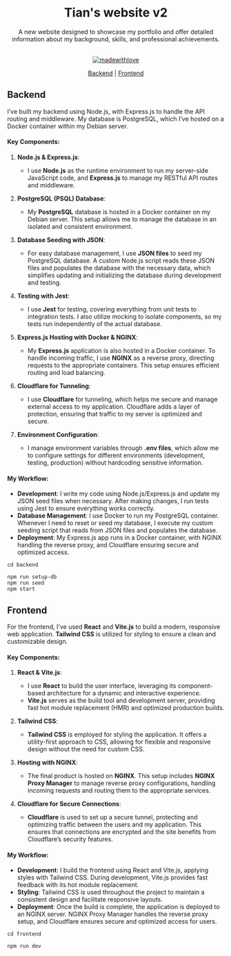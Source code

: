 <div align="center">
<h1> Tian's website v2 </h1> 
A new website designed to showcase my portfolio and offer detailed information about my background, skills, and professional achievements.  <br><br>
  
[![madewithlove](https://img.shields.io/badge/made_with-❤-red?style=for-the-badge&labelColor=orange
)](https://github.com/Tianyu-00)

[Backend](https://github.com/TianYu-00/TianYuSiteV2?tab=readme-ov-file#backend) | [Frontend](https://github.com/TianYu-00/TianYuSiteV2?tab=readme-ov-file#frontend)
</div>

## Backend
I’ve built my backend using Node.js, with Express.js to handle the API routing and middleware. My database is PostgreSQL, which I’ve hosted on a Docker container within my Debian server.

#### Key Components:
1. **Node.js & Express.js**:
   - I use **Node.js** as the runtime environment to run my server-side JavaScript code, and **Express.js** to manage my RESTful API routes and middleware.

2. **PostgreSQL (PSQL) Database**:
   - My **PostgreSQL** database is hosted in a Docker container on my Debian server. This setup allows me to manage the database in an isolated and consistent environment.

3. **Database Seeding with JSON**:
   - For easy database management, I use **JSON files** to seed my PostgreSQL database. A custom Node.js script reads these JSON files and populates the database with the necessary data, which simplifies updating and initializing the database during development and testing.

4. **Testing with Jest**:
   - I use **Jest** for testing, covering everything from unit tests to integration tests. I also utilize mocking to isolate components, so my tests run independently of the actual database.

5. **Express.js Hosting with Docker & NGINX**:
   - My **Express.js** application is also hosted in a Docker container. To handle incoming traffic, I use **NGINX** as a reverse proxy, directing requests to the appropriate containers. This setup ensures efficient routing and load balancing.

6. **Cloudflare for Tunneling**:
   - I use **Cloudflare** for tunneling, which helps me secure and manage external access to my application. Cloudflare adds a layer of protection, ensuring that traffic to my server is optimized and secure.

7. **Environment Configuration**:
   - I manage environment variables through **.env files**, which allow me to configure settings for different environments (development, testing, production) without hardcoding sensitive information.

#### My Workflow:

- **Development**: I write my code using Node.js/Express.js and update my JSON seed files when necessary. After making changes, I run tests using Jest to ensure everything works correctly.
- **Database Management**: I use Docker to run my PostgreSQL container. Whenever I need to reset or seed my database, I execute my custom seeding script that reads from JSON files and populates the database.
- **Deployment**: My Express.js app runs in a Docker container, with NGINX handling the reverse proxy, and Cloudflare ensuring secure and optimized access.

```
cd backend
```

```
npm run setup-db
npm run seed
npm start
```


## Frontend
For the frontend, I’ve used **React** and **Vite.js** to build a modern, responsive web application. **Tailwind CSS** is utilized for styling to ensure a clean and customizable design.

#### Key Components:

1. **React & Vite.js**:
   - I use **React** to build the user interface, leveraging its component-based architecture for a dynamic and interactive experience.
   - **Vite.js** serves as the build tool and development server, providing fast hot module replacement (HMR) and optimized production builds.

2. **Tailwind CSS**:
   - **Tailwind CSS** is employed for styling the application. It offers a utility-first approach to CSS, allowing for flexible and responsive design without the need for custom CSS.

3. **Hosting with NGINX**:
   - The final product is hosted on **NGINX**. This setup includes **NGINX Proxy Manager** to manage reverse proxy configurations, handling incoming requests and routing them to the appropriate services.

4. **Cloudflare for Secure Connections**:
   - **Cloudflare** is used to set up a secure tunnel, protecting and optimizing traffic between the users and my application. This ensures that connections are encrypted and the site benefits from Cloudflare’s security features.

#### My Workflow:

- **Development**: I build the frontend using React and Vite.js, applying styles with Tailwind CSS. During development, Vite.js provides fast feedback with its hot module replacement.
- **Styling**: Tailwind CSS is used throughout the project to maintain a consistent design and facilitate responsive layouts.
- **Deployment**: Once the build is complete, the application is deployed to an NGINX server. NGINX Proxy Manager handles the reverse proxy setup, and Cloudflare ensures secure and optimized access for users.



```
cd frontend
```

```
npm run dev
```




